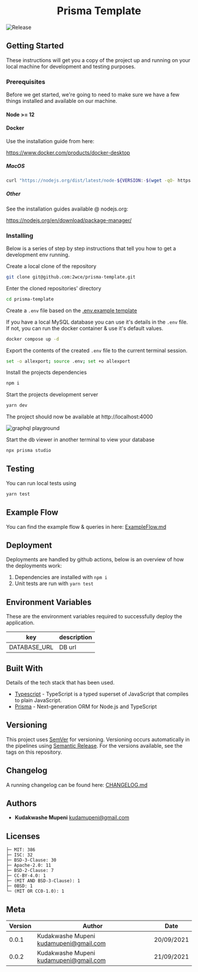 <h1 align="center">
  Prisma Template
</h1>

![Release](https://github.com/2wce/prisma-template/actions/workflows/release.yml/badge.svg)

## Getting Started

These instructions will get you a copy of the project up and running on your local machine for development and testing purposes.

### Prerequisites

Before we get started, we're going to need to make sure we have a few things installed and available on our machine.

#### Node >= 12

#### Docker

Use the installation guide from here:

https://www.docker.com/products/docker-desktop

##### MacOS

```bash
curl "https://nodejs.org/dist/latest/node-${VERSION:-$(wget -qO- https://nodejs.org/dist/latest/ | sed -nE 's|.*>node-(.*)\.pkg</a>.*|\1|p')}.pkg" > "$HOME/Downloads/node-latest.pkg" && sudo installer -store -pkg "$HOME/Downloads/node-latest.pkg" -target "/"
```

##### Other

See the installation guides available @ nodejs.org:

https://nodejs.org/en/download/package-manager/

### Installing

Below is a series of step by step instructions that tell you how to get a development env running.

Create a local clone of the repository

```bash
git clone git@github.com:2wce/prisma-template.git
```

Enter the cloned repositories' directory

```bash
cd prisma-template
```

Create a `.env` file based on the [.env.example template](.env.example)

If you have a local MySQL database you can use it's details in the `.env` file. If not, you can run the docker container & use it's default values.

```bash
docker compose up -d
```

Export the contents of the created `.env` file to the current terminal session.

```bash
set -o allexport; source .env; set +o allexport
```

Install the projects dependencies

```bash
npm i
```

Start the projects development server

```bash
yarn dev
```

The project should now be available at http://localhost:4000

![graphql playground](https://i.imgur.com/h1xqghS.png)

Start the db viewer in another terminal to view your database

```bash
npx prisma studio
```

## Testing

You can run local tests using

```bash
yarn test
```

## Example Flow

You can find the example flow & queries in here: [ExampleFlow.md](ExampleFlow.md)

## Deployment

Deployments are handled by github actions, below is an overview of how the deployments work:

1. Dependencies are installed with `npm i`
2. Unit tests are run with `yarn test`

## Environment Variables

These are the environment variables required to successfully deploy the application.

| key          | description |
| ------------ | ----------- |
| DATABASE_URL | DB url      |

## Built With

Details of the tech stack that has been used.

- [Typescript](https://typescript.com/) - TypeScript is a typed superset of JavaScript that compiles to plain JavaScript.
- [Prisma](https://www.prisma.io/) - Next-generation ORM
  for Node.js and TypeScript

## Versioning

This project uses [SemVer](http://semver.org/) for versioning. Versioning occurs automatically in the pipelines using [Semantic Release](https://github.com/semantic-release/semantic-release). For the versions available, see the tags on this repository.

## Changelog

A running changelog can be found here: [CHANGELOG.md](CHANGELOG.md)

## Authors

- **Kudakwashe Mupeni** <kudamupeni@gmail.com>

## Licenses

```
├─ MIT: 386
├─ ISC: 32
├─ BSD-3-Clause: 30
├─ Apache-2.0: 11
├─ BSD-2-Clause: 7
├─ CC-BY-4.0: 1
├─ (MIT AND BSD-3-Clause): 1
├─ 0BSD: 1
└─ (MIT OR CC0-1.0): 1
```

## Meta

| Version | Author                                   | Date       |
| ------- | ---------------------------------------- | ---------- |
| 0.0.1   | Kudakwashe Mupeni <kudamupeni@gmail.com> | 20/09/2021 |
| 0.0.2   | Kudakwashe Mupeni <kudamupeni@gmail.com> | 21/09/2021 |
